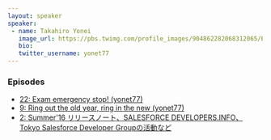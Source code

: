 ```yaml
---
layout: speaker
speaker:
 - name: Takahiro Yonei
   image_url: https://pbs.twimg.com/profile_images/904862282068312065/EipaTmja_400x400.jpg
   bio:
   twitter_username: yonet77
---
```


### Episodes

- [22: Exam emergency stop! (yonet77)](/022/)
- [9: Ring out the old year, ring in the new (yonet77)](/009/)
- [2: Summer'16 リリースノート、SALESFORCE DEVELOPERS.INFO、Tokyo Salesforce Developer Groupの活動など](/002/)
